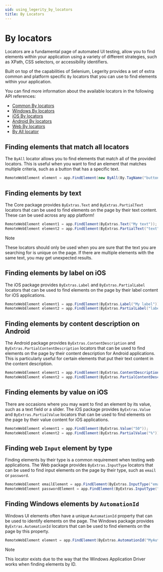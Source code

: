 ```yaml
---
uid: using_legerity_by_locators
title: By Locators
---
```


# By locators

Locators are a fundamental page of automated UI testing, allow you to find elements within your application using a variety of different strategies, such as XPath, CSS selectors, or accessibility identifiers.

Built on top of the capabilities of Selenium, Legerity provides a set of extra common and platform specific `By` locators that you can use to find elements within your application.

You can find more information about the available locators in the following API references:

- [Common By locators](xref:Legerity.ByExtras)
- [Windows By locators](xref:Legerity.Windows.WindowsByExtras)
- [iOS By locators](xref:Legerity.IOS.IOSByExtras)
- [Android By locators](xref:Legerity.Android.AndroidByExtras)
- [Web By locators](xref:Legerity.Web.WebByExtras)
- [By All locator](xref:Legerity.ByAll)

## Finding elements that match all locators

The `ByAll` locator allows you to find elements that match all of the provided locators. This is useful when you want to find an element that matches multiple criteria, such as a button that has a specific text.

```csharp
RemoteWebElement element = app.FindElement(new ByAll(By.TagName("button"), ByExtras.Text("Send Message")));
```

## Finding elements by text

The Core package provides `ByExtras.Text` and `ByExtras.PartialText` locators that can be used to find elements on the page by their text content. These can be used across any app platform!

```csharp
RemoteWebElement element1 = app.FindElement(ByExtras.Text("My text"));
RemoteWebElement element2 = app.FindElement(ByExtras.PartialText("text"));
```

> [!NOTE]
> These locators should only be used when you are sure that the text you are searching for is unique on the page. If there are multiple elements with the same text, you may get unexpected results.

## Finding elements by label on iOS

The iOS package provides `ByExtras.Label` and `ByExtras.PartialLabel` locators that can be used to find elements on the page by their label content for iOS applications.

```csharp
RemoteWebElement element1 = app.FindElement(ByExtras.Label("My label"));
RemoteWebElement element2 = app.FindElement(ByExtras.PartialLabel("label"));
```

## Finding elements by content description on Android

The Android package provides `ByExtras.ContentDescription` and `ByExtras.PartialContentDescription` locators that can be used to find elements on the page by their content description for Android applications. This is particularly useful for certain elements that put their text content in the content description.

```csharp
RemoteWebElement element1 = app.FindElement(ByExtras.ContentDescription("My content description"));
RemoteWebElement element2 = app.FindElement(ByExtras.PartialContentDescription("description"));
```

## Finding elements by value on iOS

There are occasions where you may want to find an element by its value, such as a text field or a slider. The iOS package provides `ByExtras.Value` and `ByExtras.PartialValue` locators that can be used to find elements on the page by their value content for iOS applications.

```csharp
RemoteWebElement element1 = app.FindElement(ByExtras.Value("50"));
RemoteWebElement element2 = app.FindElement(ByExtras.PartialValue("%"));
```

## Finding web `Input` element by type

Finding elements by their type is a common requirement when testing web applications. The Web package provides `ByExtras.InputType` locators that can be used to find input elements on the page by their type, such as `email` or `password`.

```csharp
RemoteWebElement emailElement = app.FindElement(ByExtras.InputType("email"));
RemoteWebElement passwordElement = app.FindElement(ByExtras.InputType("password"));
```

## Finding Windows elements by `AutomationId`

Windows UI elements often have a unique `AutomationId` property that can be used to identify elements on the page. The Windows package provides `ByExtras.AutomationId` locators that can be used to find elements on the page by this property.

```csharp
RemoteWebElement element = app.FindElement(ByExtras.AutomationId("MyAutomationId"));
```

> [!NOTE]
> This locator exists due to the way that the Windows Application Driver works when finding elements by ID.
